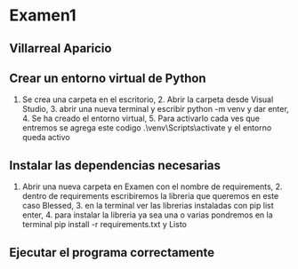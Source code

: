 # Examen1
## Villarreal Aparicio 
## Crear un entorno virtual de Python
1. Se crea una carpeta en el escritorio, 2. Abrir la carpeta desde Visual Studio, 3. abrir una nueva terminal y escribir python -m venv y dar enter, 4. Se ha creado el entorno virtual, 5. Para activarlo cada ves que entremos se agrega este codigo .\venv\Scripts\activate y el entorno queda activo 

## Instalar las dependencias necesarias 
1. Abrir una nueva carpeta en Examen con el nombre de requirements, 2. dentro de requirements escribiremos la libreria que queremos en este caso Blessed, 3. en la terminal ver las librerias instaladas con pip list enter, 4. para instalar la libreria ya sea una o varias pondremos en la terminal pip install -r requirements.txt y Listo 

## Ejecutar el programa correctamente  